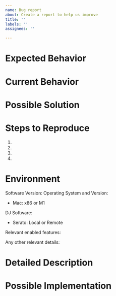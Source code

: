 ```yaml
---
name: Bug report
about: Create a report to help us improve
title: ''
labels: ''
assignees: ''

---
```


<!--- Provide a general summary of the issue in the Title above -->

# Expected Behavior
<!--- Tell us what should happen -->

# Current Behavior
<!--- Tell us what happens instead of the expected behavior -->

# Possible Solution
<!--- Not obligatory, but suggest a fix/reason for the bug, -->

# Steps to Reproduce
<!--- Provide a link to a live example, or an unambiguous set of steps to -->
<!--- reproduce this bug. Include code to reproduce, if relevant -->

1.
2.
3.
4.

# Environment

Software Version:
Operating System and Version:

* Mac: x86 or M1

DJ Software:

* Serato: Local or Remote

Relevant enabled features:

<!-- Quirks? Twitchbot?  Audio recogition? OBS WebSocket? -->

Any other relevant details:

<!-- USB stick in use?  Music coming from a network?  -->

# Detailed Description
<!--- Provide a detailed description of the change or addition you are proposing -->

<!-- if possible, please attach or copy/paste relevant debug.log entries to help debug issues -->

# Possible Implementation
<!--- Not obligatory, but suggest an idea for implementing addition or change -->

